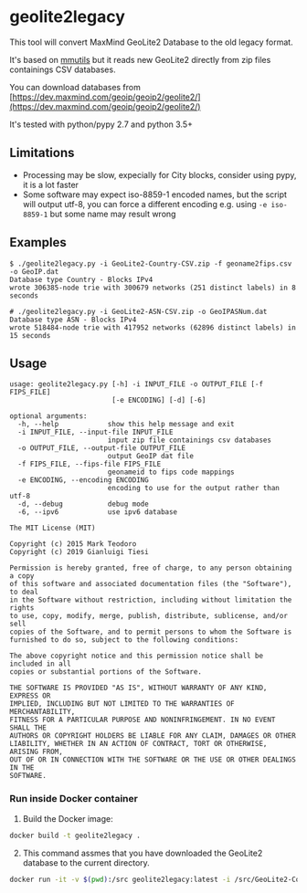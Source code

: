 # geolite2legacy

This tool will convert MaxMind GeoLite2 Database to the old legacy format.

It's based on [mmutils](https://github.com/mteodoro/mmutils.git) but it reads new GeoLite2
directly from zip files containings CSV databases.

You can download databases from
[https://dev.maxmind.com/geoip/geoip2/geolite2/](https://dev.maxmind.com/geoip/geoip2/geolite2/)

It's tested with python/pypy 2.7 and python 3.5+

## Limitations

- Processing may be slow, expecially for City blocks, consider using pypy, it is a lot faster
- Some software may expect iso-8859-1 encoded names, but the script will output utf-8,
  you can force a different encoding e.g. using `-e iso-8859-1` but some name may result wrong  

## Examples

```text
$ ./geolite2legacy.py -i GeoLite2-Country-CSV.zip -f geoname2fips.csv -o GeoIP.dat
Database type Country - Blocks IPv4
wrote 306385-node trie with 300679 networks (251 distinct labels) in 8 seconds

# ./geolite2legacy.py -i GeoLite2-ASN-CSV.zip -o GeoIPASNum.dat 
Database type ASN - Blocks IPv4
wrote 518484-node trie with 417952 networks (62896 distinct labels) in 15 seconds
```

## Usage

```text
usage: geolite2legacy.py [-h] -i INPUT_FILE -o OUTPUT_FILE [-f FIPS_FILE]
                         [-e ENCODING] [-d] [-6]

optional arguments:
  -h, --help            show this help message and exit
  -i INPUT_FILE, --input-file INPUT_FILE
                        input zip file containings csv databases
  -o OUTPUT_FILE, --output-file OUTPUT_FILE
                        output GeoIP dat file
  -f FIPS_FILE, --fips-file FIPS_FILE
                        geonameid to fips code mappings
  -e ENCODING, --encoding ENCODING
                        encoding to use for the output rather than utf-8
  -d, --debug           debug mode
  -6, --ipv6            use ipv6 database
```

```text
The MIT License (MIT)

Copyright (c) 2015 Mark Teodoro
Copyright (c) 2019 Gianluigi Tiesi

Permission is hereby granted, free of charge, to any person obtaining a copy
of this software and associated documentation files (the "Software"), to deal
in the Software without restriction, including without limitation the rights
to use, copy, modify, merge, publish, distribute, sublicense, and/or sell
copies of the Software, and to permit persons to whom the Software is
furnished to do so, subject to the following conditions:

The above copyright notice and this permission notice shall be included in all
copies or substantial portions of the Software.

THE SOFTWARE IS PROVIDED "AS IS", WITHOUT WARRANTY OF ANY KIND, EXPRESS OR
IMPLIED, INCLUDING BUT NOT LIMITED TO THE WARRANTIES OF MERCHANTABILITY,
FITNESS FOR A PARTICULAR PURPOSE AND NONINFRINGEMENT. IN NO EVENT SHALL THE
AUTHORS OR COPYRIGHT HOLDERS BE LIABLE FOR ANY CLAIM, DAMAGES OR OTHER
LIABILITY, WHETHER IN AN ACTION OF CONTRACT, TORT OR OTHERWISE, ARISING FROM,
OUT OF OR IN CONNECTION WITH THE SOFTWARE OR THE USE OR OTHER DEALINGS IN THE
SOFTWARE.
```

### Run inside Docker container
1. Build the Docker image:
```bash
docker build -t geolite2legacy .
```
2. This command assmes that you have downloaded the GeoLite2 database to the current directory.
```bash
docker run -it -v $(pwd):/src geolite2legacy:latest -i /src/GeoLite2-Country-CSV.zip -o /src/GeoIP.dat
```

